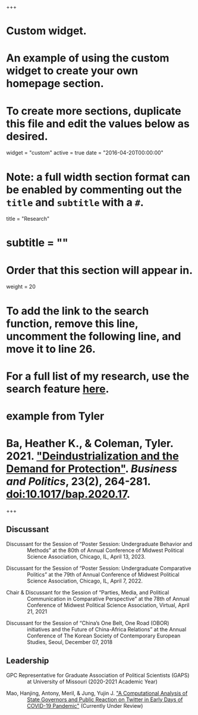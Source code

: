 +++
# Custom widget.
# An example of using the custom widget to create your own homepage section.
# To create more sections, duplicate this file and edit the values below as desired.
widget = "custom"
active = true
date = "2016-04-20T00:00:00"

# Note: a full width section format can be enabled by commenting out the `title` and `subtitle` with a `#`.
title = "Research"
# subtitle = ""


# Order that this section will appear in.
weight = 20

# To add the link to the search function, remove this line, uncomment the following line, and move it to line 26.
# For a full list of my research, use the search feature [here](https://www.jacobauthement.com/publication).

# example from Tyler
# Ba, Heather K., & Coleman, Tyler. 2021. ["Deindustrialization and the Demand for Protection"](https://www.tyler-coleman.com/publication/bacoleman2021). _Business and Politics_, 23(2), 264-281. [doi:10.1017/bap.2020.17](https://doi.org/10.1017/bap.2020.17).


+++
<h2>Discussant</h2>

<div style="padding-left: 4em; text-indent: -4em;">

<p> Discussant for the Session of “Poster Session: Undergraduate Behavior and Methods” at the 80th of Annual Conference of Midwest Political Science Association, Chicago, IL, April 13, 2023. </p>
  
<p> Discussant for the Session of “Poster Session: Undergraduate Comparative Politics” at the 79th of Annual Conference of Midwest Political Science Association, Chicago, IL, April 7, 2022. </p>
 
<p> Chair & Discussant for the Session of “Parties, Media, and Political Communication in Comparative Perspective” at the 78th of Annual Conference of Midwest Political Science Association, Virtual, April 21, 2021 </p>

<p> Discussant for the Session of “China’s One Belt, One Road (OBOR) initiatives and the Future of China-Africa Relations” at the Annual Conference of The Korean Society of Contemporary European Studies, Seoul, December 07, 2018 </p>
  
<h2>Leadership</h2>

<p> GPC Representative for  Graduate Association of Political Scientists (GAPS) at University of Missouri (2020-2021 Academic Year) </p>
  
<p> Mao, Hanjing, Antony, Meril, & Jung, Yujin J. <a href="https://www.yujinjuliajung.com/publication/MaoAntonyJungUR"> "A Computational Analysis of State Governors and Public Reaction on Twitter in Early Days of COVID-19 Pandemic"</a> (Currently Under Review) </p>


</div>

